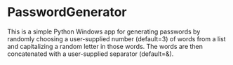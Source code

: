 # PasswordGenerator
This is a simple Python Windows app for generating passwords by randomly choosing a user-supplied number (default=3) of words from a list and capitalizing a random letter in those words. The words are then concatenated with a user-supplied separator (default=&).
